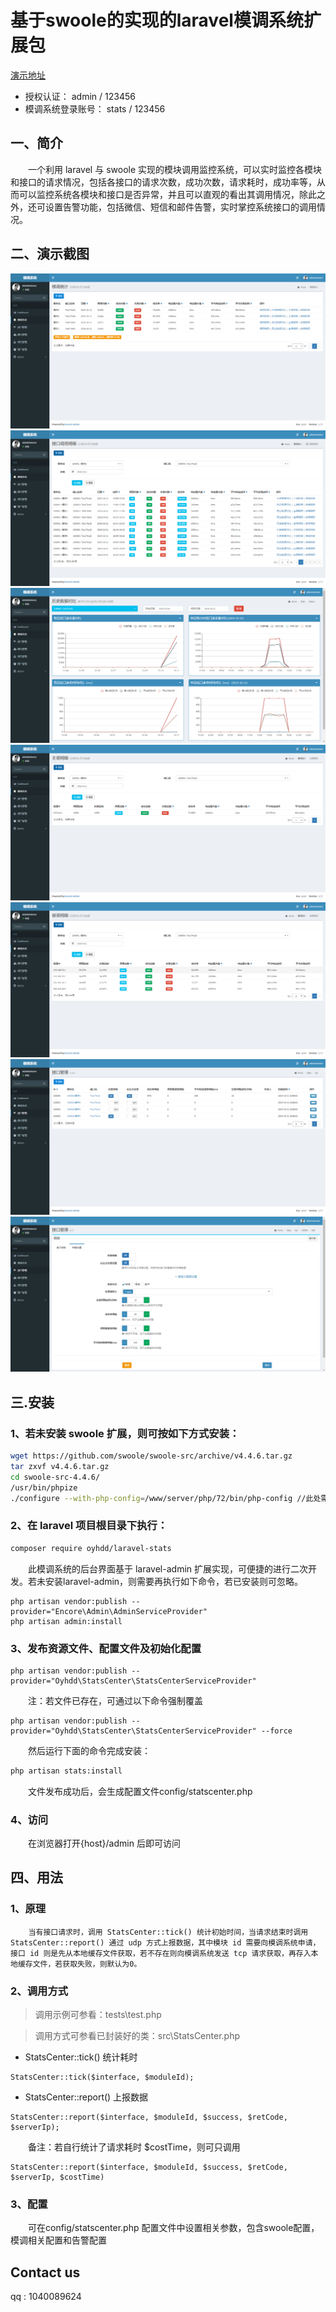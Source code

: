 # **基于swoole的实现的laravel模调系统扩展包**

[演示地址](http://121.199.40.77/admin)

- 授权认证： admin / 123456
- 模调系统登录账号： stats / 123456

## **一、简介**
&emsp;&emsp;一个利用 laravel 与 swoole 实现的模块调用监控系统，可以实时监控各模块和接口的请求情况，包括各接口的请求次数，成功次数，请求耗时，成功率等，从而可以监控系统各模块和接口是否异常，并且可以直观的看出其调用情况，除此之外，还可设置告警功能，包括微信、短信和邮件告警，实时掌控系统接口的调用情况。

## **二、演示截图**
![](resource/pic1.png)
![](resource/pic2.png)
![](resource/pic3.png)
![](resource/pic4.png)
![](resource/pic5.png)
![](resource/pic6.png)
![](resource/pic7.png)

## **三.安装**
### **1、若未安装 swoole 扩展，则可按如下方式安装：**
```bash
wget https://github.com/swoole/swoole-src/archive/v4.4.6.tar.gz
tar zxvf v4.4.6.tar.gz
cd swoole-src-4.4.6/
/usr/bin/phpize
./configure --with-php-config=/www/server/php/72/bin/php-config //此处需改为自己的php-config路径
```

### **2、在 laravel 项目根目录下执行：**
```bash
composer require oyhdd/laravel-stats
```
&emsp;&emsp;此模调系统的后台界面基于 laravel-admin 扩展实现，可便捷的进行二次开发。若未安装laravel-admin，则需要再执行如下命令，若已安装则可忽略。
```base
php artisan vendor:publish --provider="Encore\Admin\AdminServiceProvider"
php artisan admin:install
```
### **3、发布资源文件、配置文件及初始化配置**

```
php artisan vendor:publish --provider="Oyhdd\StatsCenter\StatsCenterServiceProvider"
```
&emsp;&emsp;注：若文件已存在，可通过以下命令强制覆盖

```
php artisan vendor:publish --provider="Oyhdd\StatsCenter\StatsCenterServiceProvider" --force
```

&emsp;&emsp;然后运行下面的命令完成安装：
```bash
php artisan stats:install
```
&emsp;&emsp;文件发布成功后，会生成配置文件config/statscenter.php

### **4、访问**
&emsp;&emsp;在浏览器打开{host}/admin 后即可访问

## **四、用法**
### **1、原理**
```
    当有接口请求时，调用 StatsCenter::tick() 统计初始时间，当请求结束时调用 StatsCenter::report() 通过 udp 方式上报数据，其中模块 id 需要向模调系统申请，接口 id 则是先从本地缓存文件获取，若不存在则向模调系统发送 tcp 请求获取，再存入本地缓存文件，若获取失败，则默认为0。
```
### **2、调用方式**

> 调用示例可参看：tests\test.php

> 调用方式可参看已封装好的类：src\StatsCenter.php

- StatsCenter::tick() 统计耗时
```
StatsCenter::tick($interface, $moduleId);
```

- StatsCenter::report() 上报数据
```
StatsCenter::report($interface, $moduleId, $success, $retCode, $serverIp);
```

&emsp;&emsp;备注：若自行统计了请求耗时 $costTime，则可只调用
```
StatsCenter::report($interface, $moduleId, $success, $retCode, $serverIp, $costTime)
```

### **3、配置**
&emsp;&emsp;可在config/statscenter.php 配置文件中设置相关参数，包含swoole配置，模调相关配置和告警配置

## **Contact us**
qq : 1040089624


